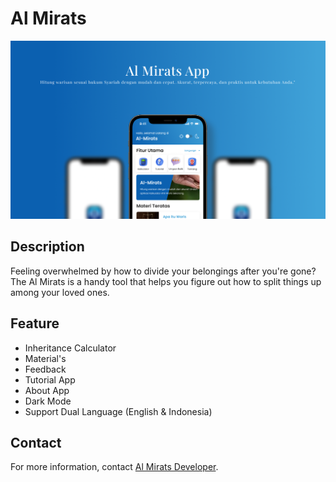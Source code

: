 <h1><b>Al Mirats</b></h1>

![alt text](https://github.com/ryhanhxx/Al-Mirats/blob/master/app/screenshot/Al%20Mirats%20Thumbnail.png)

<h2>Description</h2>
<p>Feeling overwhelmed by how to divide your belongings after you're gone?  The Al Mirats is a handy tool that helps you figure out how to split things up among your loved ones.</p>

<h2>Feature</h2>
<ul>
    <li>Inheritance Calculator</li>
    <li>Material's </li>
    <li>Feedback </li>
    <li>Tutorial App</li>
    <li>About App</li>
    <li>Dark Mode</li>
    <li>Support Dual Language (English & Indonesia)</li>
</ul>

<h2>Contact</h2>
<p>For more information, contact <a href="mailto:almiratsdev@gmail.com">Al Mirats Developer</a>.</p>
